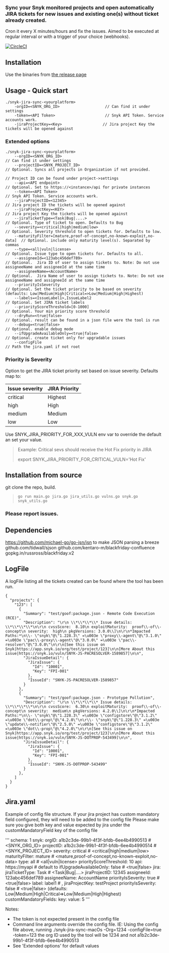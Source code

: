 
### Sync your Snyk monitored projects and open automatically JIRA tickets for new issues and existing one(s) without ticket already created.
Cron it every X minutes/hours and fix the issues.
Aimed to be executed at regular interval or with a trigger of your choice (webhooks).


[![CircleCI](https://circleci.com/gh/snyk-tech-services/jira-tickets-for-new-vulns.svg?style=svg)](https://circleci.com/gh/snyk-tech-services/jira-tickets-for-new-vulns)

## Installation
Use the binaries from [the release page](https://github.com/snyk-tech-services/jira-tickets-for-new-vulns/releases)

## Usage - Quick start
```
./snyk-jira-sync-<yourplatform> 
    -orgID=<SNYK_ORG_ID>                    // Can find it under settings
    -token=<API Token>                      // Snyk API Token. Service accounts work.
    -jiraProjectKey=<Key>                  // Jira project Key the tickets will be opened against
```
### Extended options
```
./snyk-jira-sync-<yourplatform> 
    --orgID=<SNYK_ORG_ID>                                                // Can find it under settings
    --projectID=<SNYK_PROJECT_ID>                                        // Optional. Syncs all projects in Organization if not provided.
                                                                        // Project ID can be found under project->settings
    --api=<API endpoint>                                                 // Optional. Set to https://<instance>/api for private instances
    --token=<API Token>                                                  // Snyk API Token. Service accounts work.
    --jiraProjectID=<12345>                                              // Jira project ID the tickets will be opened against
    --jiraProjectKey=<KEY>                                               // Jira project Key the tickets will be opened against
    --jiraTicketType=<Task|Bug|....>                                     // Optional. Type of ticket to open. Defaults to Bug
    --severity=<critical|high|medium|low>                                // Optional. Severity threshold to open tickets for. Defaults to low.
    --maturityFilter=[mature,proof-of-concept,no-known-exploit,no-data]  // Optional. include only maturity level(s). Separated by commas
    --type=<all|vuln|license>                                            // Optional. Issue type to open tickets for. Defaults to all.
    --assigneeId=<123abc456def789>                                       // Optional.  Jira ID of user to assign tickets to. Note: Do not use assigneeName and assigneeId at the same time
    --assigneeName=<AccountName>                                         // Optional.  Jira Name of user to assign tickets to. Note: Do not use assigneeName and assigneeId at the same time
    --priorityIsSeverity                                                 // Optional. Set the ticket priority to be based on severity (defaults: Low|Medium|High|Critical=>Low|Medium|High|Highest)
    --labels=<IssueLabel1>,IssueLabel2                                   // Optional. Set JIRA ticket labels
    --priorityScoreThreshold=[0-1000]                                    // Optional. Your min priority score threshold
    --dryRun=<true|false>                                                // Optional. result can be found in a json file were the tool is run
    --debug=<true|false>                                                 // Optional. enable debug mode
    --ifUpgradeAvailableOnly=<true|false>                                // Optional. create ticket only for upgradable issues
    --configFile                                                         // Path the jira.yaml if not root 
```

### Priority is Severity
Option to get the JIRA ticket priority set based on issue severity.
Defaults map to:

Issue severity | JIRA Priority
----- | -----
critical | Highest
high | High
medium | Medium
low | Low

Use SNYK_JIRA_PRIORITY_FOR_XXX_VULN env var to override the default an set your value.
> Example:
> Critical sevs should receive the Hot Fix priority in JIRA
>
> export SNYK_JIRA_PRIORITY_FOR_CRITICAL_VULN='Hot Fix'

## Installation from source
git clone the repo, build.
> `go run main.go jira.go jira_utils.go vulns.go snyk.go snyk_utils.go`


### Please report issues.

## Dependencies
https://github.com/michael-go/go-jsn/jsn to make JSON parsing a breeze
github.com/tidwall/sjson
github.com/kentaro-m/blackfriday-confluence
gopkg.in/russross/blackfriday.v2

## LogFile
A logFile listing all the tickets created can be found where the tool has been run.

```
{
  "projects": {
    "123": [
      {
        "Summary": "test/goof:package.json - Remote Code Execution (RCE)",
        "Description": "\r\n \\*\\*\\*\\* Issue details: \\*\\*\\*\\*\n\r\n cvssScore:  8.10\n exploitMaturity:  proof\\-of\\-concept\n severity:  high\n pkgVersions: 3.0.0\\]\n\r\n*Impacted Paths:*\n\\- \"snyk\"@\"1.228.3\" =\u003e \"proxy\\-agent\"@\"3.1.0\" =\u003e \"pac\\-proxy\\-agent\"@\"3.0.0\" =\u003e \"pac\\-resolver\"@\"3.0.0\"\n\r\n[See this issue on Snyk|https://app.snyk.io/org/test/project/123]\n\n[More About this issue|https://snyk.io/vuln/SNYK-JS-PACRESOLVER-1589857]\n\n",
        "JiraIssueDetail": {
          "JiraIssue": {
            "Id": "10001",
            "Key": "FPI-001"
          },
          "IssueId": "SNYK-JS-PACRESOLVER-1589857"
        }
      },
      {
        "Summary": "test/goof:package.json - Prototype Pollution",
        "Description": "\r\n \\*\\*\\*\\* Issue details: \\*\\*\\*\\*\n\r\n cvssScore:  6.30\n exploitMaturity:  proof\\-of\\-concept\n severity:  medium\n pkgVersions: 4.2.0\\]\n\r\n*Impacted Paths:*\n\\- \"snyk\"@\"1.228.3\" =\u003e \"configstore\"@\"3.1.2\" =\u003e \"dot\\-prop\"@\"4.2.0\"\n\r\\- \"snyk\"@\"1.228.3\" =\u003e \"update\\-notifier\"@\"2.5.0\" =\u003e \"configstore\"@\"3.1.2\" =\u003e \"dot\\-prop\"@\"4.2.0\"\n\r\n[See this issue on Snyk|https://app.snyk.io/org/test/project/123]\n\n[More About this issue|https://snyk.io/vuln/SNYK-JS-DOTPROP-543499]\n\n",
        "JiraIssueDetail": {
          "JiraIssue": {
            "Id": "10001",
            "Key": "FPI-001"
          },
          "IssueId": "SNYK-JS-DOTPROP-543499"
        }
      },
    ]
  }
}
```

## Jira.yaml

Example of config file structure. 
If your jira project has custom mandatory field configured, they will need to be added to the config file
Please make sure you give both key and value expected by jira under the customMandatoryField key of the config file

'''
schema: 1
snyk: 
    orgID: a1b2c3de-99b1-4f3f-bfdb-6ee4b4990513 # <SNYK_ORG_ID> 
    projectID: a1b2c3de-99b1-4f3f-bfdb-6ee4b4990514 # <SNYK_PROJECT_ID>
    severity: critical # <critical|high|medium|low>
    maturityFilter: mature # <mature,proof-of-concept,no-known-exploit,no-data>
    type: all # <all|vuln|license>
    priorityScoreThreshold: 10
    api: https://myapi # <API endpoint> default to 
    ifUpgradeAvailableOnly: false # <true|false>
jira:
    jiraTicketType: Task # <Task|Bug|....>
    jiraProjectID: 12345
    assigneeId: 123abc456def789
    assigneeName: AccountName
    priorityIsSeverity: true # <true|false>
    label: label1 # <IssueLabel1>,<IssueLabel2>
    jiraProjectKey: testProject
    priorityIsSeverity: false # <true|false> (defaults: Low|Medium|High|Critical=>Low|Medium|High|Highest)
    customMandatoryFields:
        key: 
            value: 5
'''

Notes: 
  - The token is not expected present in the config file
  - Command line arguments override the config file. IE: 
      Using the config file above, running ./snyk-jira-sync-macOs -Org=1234 -configFile=true -token=123
      the org ID used by the tool will be 1234 and not a1b2c3de-99b1-4f3f-bfdb-6ee4b4990513
  - See 'Extended options' for default values 


